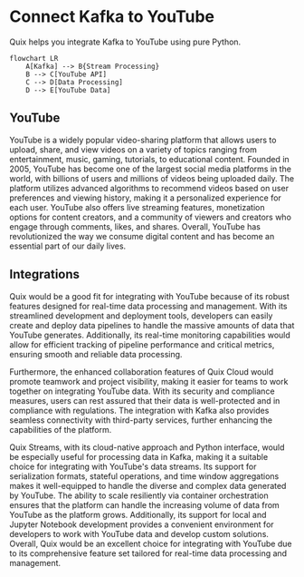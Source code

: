 # Connect Kafka to YouTube

Quix helps you integrate Kafka to YouTube using pure Python.

```mermaid
flowchart LR
    A[Kafka] --> B{Stream Processing}
    B --> C[YouTube API]
    C --> D[Data Processing]
    D --> E[YouTube Data]
```

## YouTube

YouTube is a widely popular video-sharing platform that allows users to upload, share, and view videos on a variety of topics ranging from entertainment, music, gaming, tutorials, to educational content. Founded in 2005, YouTube has become one of the largest social media platforms in the world, with billions of users and millions of videos being uploaded daily. The platform utilizes advanced algorithms to recommend videos based on user preferences and viewing history, making it a personalized experience for each user. YouTube also offers live streaming features, monetization options for content creators, and a community of viewers and creators who engage through comments, likes, and shares. Overall, YouTube has revolutionized the way we consume digital content and has become an essential part of our daily lives.

## Integrations

Quix would be a good fit for integrating with YouTube because of its robust features designed for real-time data processing and management. With its streamlined development and deployment tools, developers can easily create and deploy data pipelines to handle the massive amounts of data that YouTube generates. Additionally, its real-time monitoring capabilities would allow for efficient tracking of pipeline performance and critical metrics, ensuring smooth and reliable data processing.

Furthermore, the enhanced collaboration features of Quix Cloud would promote teamwork and project visibility, making it easier for teams to work together on integrating YouTube data. With its security and compliance measures, users can rest assured that their data is well-protected and in compliance with regulations. The integration with Kafka also provides seamless connectivity with third-party services, further enhancing the capabilities of the platform.

Quix Streams, with its cloud-native approach and Python interface, would be especially useful for processing data in Kafka, making it a suitable choice for integrating with YouTube's data streams. Its support for serialization formats, stateful operations, and time window aggregations makes it well-equipped to handle the diverse and complex data generated by YouTube. The ability to scale resiliently via container orchestration ensures that the platform can handle the increasing volume of data from YouTube as the platform grows. Additionally, its support for local and Jupyter Notebook development provides a convenient environment for developers to work with YouTube data and develop custom solutions. Overall, Quix would be an excellent choice for integrating with YouTube due to its comprehensive feature set tailored for real-time data processing and management.

